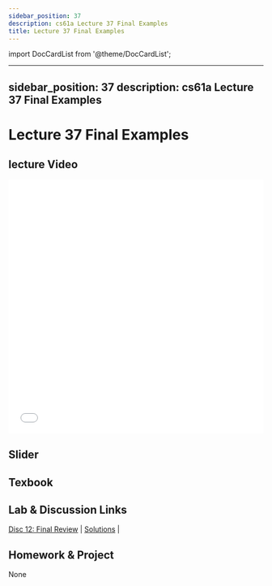 ```yaml
---
sidebar_position: 37
description: cs61a Lecture 37 Final Examples
title: Lecture 37 Final Examples
---
```


import DocCardList from '@theme/DocCardList';

---
sidebar_position: 37
description: cs61a  Lecture 37 Final Examples
---
# Lecture 37 Final Examples
## lecture Video

<iframe src="//player.bilibili.com/player.html?aid=277746636&bvid=BV17c411f78k&cid=1311465503&p=1&high_quality=1&danmaku=0" scrolling="no" border="0" frameborder="no" framespacing="0" allowfullscreen="true" allowfullscreen="allowfullscreen" width="100%" height="500" scrolling="no" frameborder="0" sandbox="allow-top-navigation allow-same-origin allow-forms allow-scripts"> </iframe>

## Slider

## Texbook


## Lab & Discussion Links
[Disc 12: Final Review](./dis/disc12.md) | [Solutions](./dis/sol-disc12.md) | 

## Homework & Project
None


<DocCardList />

